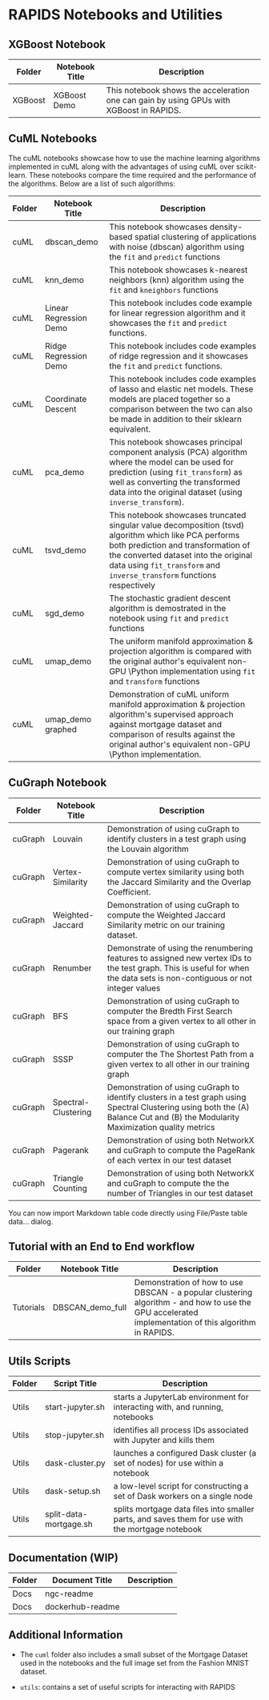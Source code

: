 # RAPIDS Notebooks and Utilities

## XGBoost Notebook
| Folder    | Notebook Title         | Description                                                                                                                                                                                                                   |
|-----------|------------------------|-------------------------------------------------------------------------------------------------------------------------------------------------------------------------------------------------------------------------------|
| XGBoost   | XGBoost Demo           | This notebook shows the acceleration one can gain by using GPUs with XGBoost in RAPIDS.                                                                                                                                       |
## CuML Notebooks
 The cuML notebooks showcase how to use the machine learning algorithms implemented in cuML along with the advantages of using cuML over scikit-learn. These notebooks compare the time required and the performance of the algorithms. Below are a list of such algorithms:
 
| Folder    | Notebook Title         | Description                                                                                                                                                                                                                   |
|-----------|------------------------|-------------------------------------------------------------------------------------------------------------------------------------------------------------------------------------------------------------------------------|
| cuML      | dbscan_demo            | This notebook showcases density-based spatial clustering of applications with noise (dbscan) algorithm using the `fit` and `predict` functions                                                                              |
| cuML      | knn_demo               | This notebook showcases k-nearest neighbors (knn) algorithm using the `fit` and `kneighbors` functions                                                                                                                          |
| cuML      | Linear Regression Demo | This notebook includes code example for linear regression algorithm and it showcases the `fit` and `predict` functions.                                                                                                                                             |
| cuML      | Ridge Regression Demo  | This notebook includes code examples of ridge regression and it showcases the `fit` and `predict` functions.                                                                                                                                          |
| cuML      | Coordinate Descent     | This notebook includes code examples of lasso and elastic net models. These models are placed together so a comparison between the two can also be made in addition to their sklearn equivalent.                                                                                                                                                                |
| cuML      | pca_demo               | This notebook showcases principal component analysis (PCA) algorithm where the model can be used for prediction (using `fit_transform`) as well as converting the transformed data into the original dataset (using `inverse_transform`).                                                                                                                |
| cuML      | tsvd_demo              | This notebook showcases truncated singular value decomposition (tsvd) algorithm which like PCA performs both prediction and transformation of the converted dataset into the original data using `fit_transform` and `inverse_transform` functions respectively                                                                                                     |
| cuML      | sgd_demo               | The stochastic gradient descent algorithm is demostrated in the notebook using `fit` and `predict` functions                                                                        |
| cuML      | umap_demo              | The uniform manifold approximation & projection algorithm is compared with the original author's equivalent non-GPU \Python implementation using `fit` and `transform` functions                       |
| cuML      | umap_demo graphed      | Demonstration of cuML uniform manifold approximation & projection algorithm's supervised approach against mortgage dataset and comparison of results against the original author's equivalent non-GPU \Python implementation. |

## CuGraph Notebook
| Folder    | Notebook Title         | Description                                                                                                                                                                                                                   |
|-----------|------------------------|-------------------------------------------------------------------------------------------------------------------------------------------------------------------------------------------------------------------------------|
| cuGraph   | Louvain                | Demonstration of using cuGraph to identify clusters in a test graph using the Louvain algorithm                                                                                                                               |
| cuGraph   | Vertex-Similarity      | Demonstration of using cuGraph to compute vertex similarity using both the Jaccard Similarity and the Overlap Coefficient.                                                                                                    |
| cuGraph   | Weighted-Jaccard       | Demonstration of using cuGraph to compute the Weighted Jaccard Similarity metric on our training dataset.                                                                                                                     |
| cuGraph   | Renumber               | Demonstrate of using the renumbering features to assigned new vertex IDs to the test graph.  This is useful for when the data sets is  non-contiguous or not integer values                                                   |
| cuGraph   | BFS                    | Demonstration of using cuGraph to computer the Bredth First Search space from a given vertex to all other in our training graph                                                                                               |
| cuGraph   | SSSP                   | Demonstration of using cuGraph to computer the The Shortest Path from a given vertex to all other in our training graph                                                                                                       |
| cuGraph   | Spectral-Clustering    | Demonstration of using cuGraph to identify clusters in a test graph using Spectral Clustering using both the (A) Balance Cut and (B) the Modularity Maximization quality metrics                                              |
| cuGraph   | Pagerank               | Demonstration of using both NetworkX and cuGraph to compute the PageRank of each vertex in our test dataset                                                                                                                   |
| cuGraph   | Triangle Counting      | Demonstration of using both NetworkX and cuGraph  to compute the the number of Triangles in our test dataset                                                                                                                  |
You can now import Markdown table code directly using File/Paste table data... dialog.

## Tutorial with an End to End workflow

| Folder    | Notebook Title         | Description                                                                                                                                                                                                                   |
|-----------|------------------------|-------------------------------------------------------------------------------------------------------------------------------------------------------------------------------------------------------------------------------|
| Tutorials | DBSCAN_demo_full       | Demonstration of how to use DBSCAN - a popular clustering algorithm - and how to use the GPU accelerated implementation of this algorithm in RAPIDS.                                                                               |

## Utils Scripts
| Folder    | Script Title         | Description                                                                                                                                                                                                                   |
|-----------|------------------------|-------------------------------------------------------------------------------------------------------------------------------------------------------------------------------------------------------------------------------|
| Utils     | start-jupyter.sh       | starts a JupyterLab environment for interacting with, and running, notebooks                                                                                                                                                  |
| Utils     | stop-jupyter.sh        | identifies all process IDs associated with Jupyter and kills them                                                                                                                                                             |
| Utils     | dask-cluster.py        | launches a configured Dask cluster (a set of nodes) for use within a notebook                                                                                                                                                 |
| Utils     | dask-setup.sh          | a low-level script for constructing a set of Dask workers on a single node                                                                                                                                                    |
| Utils     | split-data-mortgage.sh | splits mortgage data files into smaller parts, and saves them for use with the mortgage notebook                                                                                                                              |

## Documentation (WIP) 
| Folder    | Document Title         | Description                                                                                                                                                                                                                   |
|-----------|------------------------|-------------------------------------------------------------------------------------------------------------------------------------------------------------------------------------------------------------------------------|
| Docs      | ngc-readme             |                                                                                                                                                                                                                               |
| Docs      | dockerhub-readme       |                                                                                                                                                                                                                               |

## Additional Information
* The `cuml` folder also includes a small subset of the Mortgage Dataset used in the notebooks and the full image set from the Fashion MNIST dataset.

* `utils`: contains a set of useful scripts for interacting with RAPIDS

